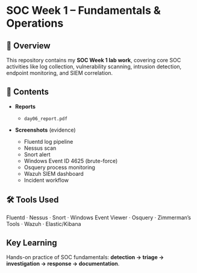 
# SOC Week 1 – Fundamentals & Operations

## 📌 Overview

This repository contains my **SOC Week 1 lab work**, covering core SOC activities like log collection, vulnerability scanning, intrusion detection, endpoint monitoring, and SIEM correlation.

## 📂 Contents

* **Reports**

  * `day06_report.pdf`

* **Screenshots** (evidence)

  * Fluentd log pipeline
  * Nessus scan
  * Snort alert
  * Windows Event ID 4625 (brute-force)
  * Osquery process monitoring
  * Wazuh SIEM dashboard
  * Incident workflow

## 🛠️ Tools Used

Fluentd · Nessus · Snort · Windows Event Viewer · Osquery · Zimmerman’s Tools · Wazuh · Elastic/Kibana

##  Key Learning

Hands-on practice of SOC fundamentals: **detection → triage → investigation → response → documentation**.
